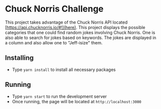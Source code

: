 # Chuck Norris Challenge
This project takes advantage of the Chuck Norris API located [https://api.chucknorris.io/#!](here). This project displays the possible categories that one could find random jokes involving Chuck Norris. One is also able to search for jokes based on keywords. The jokes are displayed in a column and also allow one to "Jeff-isize" them.

## Installing
- Type `yarn install` to install all necessary packages
## Running
- Type `yarn start` to run the development server
- Once running, the page will be located at `http://localhost:3000`
